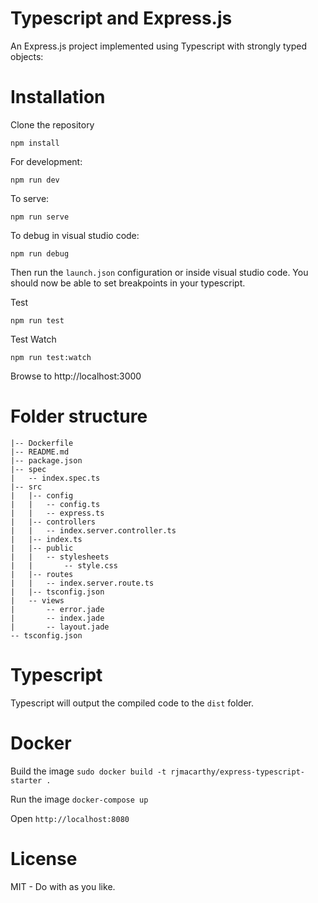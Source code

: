 Typescript and Express.js 
=========================

An Express.js project implemented using Typescript with strongly typed objects:

# Installation

Clone the repository

```
npm install 
```

For development:
```
npm run dev
```

To serve:
```
npm run serve
```

To debug in visual studio code:
```
npm run debug
```

Then run the `launch.json` configuration or inside visual studio code.  You should now be able to set breakpoints in your typescript.

Test
```
npm run test
```

Test Watch
```
npm run test:watch
```

Browse to http://localhost:3000


# Folder structure

```
|-- Dockerfile 
|-- README.md 
|-- package.json
|-- spec
|   -- index.spec.ts
|-- src
|   |-- config
|   |   -- config.ts
|   |   -- express.ts
|   |-- controllers
|   |   -- index.server.controller.ts
|   |-- index.ts
|   |-- public
|   |   -- stylesheets
|   |       -- style.css
|   |-- routes
|   |   -- index.server.route.ts
|   |-- tsconfig.json
|   -- views
|       -- error.jade
|       -- index.jade
|       -- layout.jade
-- tsconfig.json
```

# Typescript

Typescript will output the compiled code to the `dist` folder.

# Docker

Build the image `sudo docker build -t rjmacarthy/express-typescript-starter .`

Run the image `docker-compose up`

Open `http://localhost:8080`


# License

MIT - Do with as you like.

